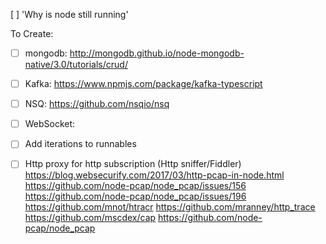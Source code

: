 [ ] 'Why is node still running'

To Create:
- [ ] mongodb: http://mongodb.github.io/node-mongodb-native/3.0/tutorials/crud/
- [ ] Kafka: https://www.npmjs.com/package/kafka-typescript
- [ ] NSQ: https://github.com/nsqio/nsq
- [ ] WebSocket:

- [ ] Add iterations to runnables

- [ ] Http proxy for http subscription (Http sniffer/Fiddler)
        https://blog.websecurify.com/2017/03/http-pcap-in-node.html
        https://github.com/node-pcap/node_pcap/issues/156
        https://github.com/node-pcap/node_pcap/issues/196
        https://github.com/mnot/htracr
        https://github.com/mranney/http_trace
        https://github.com/mscdex/cap
        https://github.com/node-pcap/node_pcap